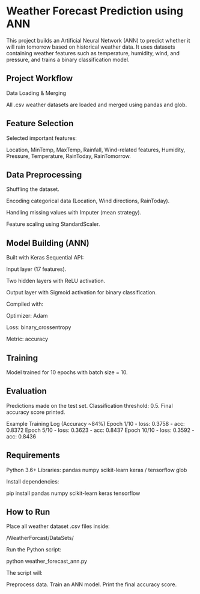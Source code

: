 # Weather Forecast Prediction using ANN

This project builds an Artificial Neural Network (ANN) to predict whether it will rain tomorrow based on historical weather data.
It uses datasets containing weather features such as temperature, humidity, wind, and pressure, and trains a binary classification model.

## Project Workflow

Data Loading & Merging

All .csv weather datasets are loaded and merged using pandas and glob.

## Feature Selection

Selected important features:

Location, MinTemp, MaxTemp, Rainfall, Wind-related features, Humidity, Pressure, Temperature, RainToday, RainTomorrow.

## Data Preprocessing

Shuffling the dataset.

Encoding categorical data (Location, Wind directions, RainToday).

Handling missing values with Imputer (mean strategy).

Feature scaling using StandardScaler.

## Model Building (ANN)

Built with Keras Sequential API:

Input layer (17 features).

Two hidden layers with ReLU activation.

Output layer with Sigmoid activation for binary classification.

Compiled with:

Optimizer: Adam

Loss: binary_crossentropy

Metric: accuracy

## Training

Model trained for 10 epochs with batch size = 10.

## Evaluation

Predictions made on the test set.
Classification threshold: 0.5.
Final accuracy score printed.

Example Training Log (Accuracy ~84%)
Epoch 1/10 - loss: 0.3758 - acc: 0.8372
Epoch 5/10 - loss: 0.3623 - acc: 0.8437
Epoch 10/10 - loss: 0.3592 - acc: 0.8436

## Requirements

Python 3.6+
Libraries:
pandas
numpy
scikit-learn
keras / tensorflow
glob

Install dependencies:

pip install pandas numpy scikit-learn keras tensorflow

## How to Run

Place all weather dataset .csv files inside:

/WeatherForcast/DataSets/


Run the Python script:

python weather_forecast_ann.py


The script will:

Preprocess data.
Train an ANN model.
Print the final accuracy score.
